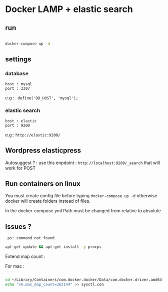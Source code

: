# Docker LAMP + elastic search


## run 

``` bash

docker-compose up -d 

``` 


## settings 

### database
```
host : mysql
port : 3307
``` 
e.g : ```  define('DB_HOST', 'mysql'); ```


### elastic search 

```
host : elastic
port : 9200
```

e.g : ``` http://elastic:9200/ ``` 

## Wordpress elasticpress 


Autosuggest ? : use this enpdoint : ``` http://localhost:9200/_search ``` that will work for POST


## Run containers on linux 

You must create config file before typing ```docker-compose up -d``` otherwise docker will create folders instead of files. 

In the docker-compose.yml Path must be changed from relative to absolute 


## Issues ? 

```  ps: command not found ```


``` bash
apt-get update && apt-get install -y procps

```

Extend map count : 

For mac :

``` bash

cd ~/Library/Containers/com.docker.docker/Data/com.docker.driver.amd64-linux/
echo "vm.max_map_count=262144" >> sysctl.con

``` 
